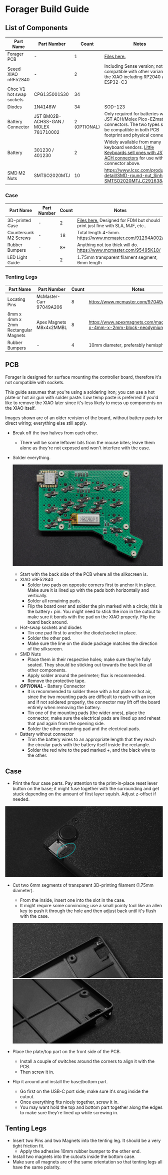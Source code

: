 # Forager Build Guide

## List of Components

| Part Name | Part Number | Count | Notes |
| --------- | ----------- | ----- | ----- |
| Forager PCB | - | 1 | [Files here.](../forager-pcb/) |
| Seeed XIAO nRF52840 | - | 2 | Including Sense version; not compatible with other variants of the XIAO including RP2040 and ESP32-C3 |
| Choc V1 hot swap sockets | CPG135001S30 | 34 | |
| Diodes | 1N4148W | 34 | SOD-123 | - |
| Battery Connector | JST BM02B-ACHSS-GAN / MOLEX 781710002 | 2 (OPTIONAL) | Only required for batteries with JST ACH/Molex Pico-EZmate connectors. The two types should be compatible in both PCB footprint and physical connector.
| Battery | 301230 / 401230 | 2 | Widely available from many keyboard vendors. [Little Keyboards sell ones with JST ACH connectors](https://www.littlekeyboards.com/collections/new-products/products/battery-w-jst-connector) for use with the connector above.
| SMD M2 Nuts | SMTSO2020MTJ | 10 | https://www.lcsc.com/product-detail/SMD-round-nut_Sinhoo-SMTSO2020MTJ_C2916384.html |

### Case

| Part Name | Part Number | Count | Notes |
| --------- | ----------- | ----- | ----- |
| 3D-printed Case | - | 2 | [Files here.](../case/) Designed for FDM but should print just fine with SLA, MJF, etc..
| Countersunk M2 Screws | - | 18 | Total length 4-5mm. https://www.mcmaster.com/91294A002/
| Rubber Bumpers | - | 8+ | Anything not too thick will do. https://www.mcmaster.com/95495K18/
| LED Light Guide | - | 2 | 1.75mm  transparent filament segment, 6mm length |

### Tenting Legs

| Part Name | Part Number | Count | Notes |
| --------- | ----------- | ----- | ----- |
| Locating Pins | McMaster-Carr 97049A206 | 8 | https://www.mcmaster.com/97049A206/ |
| 8mm x 4mm x 2mm Rectangular Magnets | Apex Magnets M8x4x2MMBL | 8 | https://www.apexmagnets.com/magnets/8mm-x-4mm-x-2mm-block-neodymium-magnet |
| Rubber Bumpers | - | 4 | 10mm diameter, preferably hemispherical.

## PCB

Forager is designed for surface mounting the controller board, therefore it's not compatible with sockets.

This guide assumes that you're using a soldering iron; you can use a hot plate or hot air gun with solder paste. Low temp paste is preferred if you'd like to remove the XIAO later since it's less likely to mess up components on the XIAO itself.

Images shown are of an older revision of the board, without battery pads for direct wiring; everything else still apply.

- Break off the two halves from each other.
   - There will be some leftover bits from the mouse bites; leave them alone as they're not exposed and won't interfere with the case.

- Solder everything.

   ![fully soldered PCB](/docs/images/build_pcb_rear.jpg)

   - Start with the back side of the PCB where all the silkscreen is.
   - XIAO nRF52840
      - Solder two pads on opposite corners first to anchor it in place. Make sure it is lined up with the pads both horizontally and vertically.
      - Solder all remaining pads.
      - Flip the board over and solder the pin marked with a circle; this is the battery+ pin. You might need to stick the iron in the cutout to make sure it bonds with the pad on the XIAO properly. Flip the board back around.
   - Hot-swap sockets and diodes
      - Tin one pad first to anchor the diode/socket in place.
      - Solder the other pad.
      - Make sure the line on the diode package matches the direction of the silkscreen.
   - SMD Nuts
      - Place them in their respective holes; make sure they're fully seated. They should be sticking out towards the back like all other components.
      - Apply solder around the perimeter; flux is recommended.
      - Remove the protective tape.
   - ***OPTIONAL*** - Battery Connector
      - It is recommended to solder these with a hot plate or hot air, since the two mounting pads are difficult to reach with an iron and if not soldered properly, the connector may lift off the board entirely when removing the battery.
      - Tin one of the mounting pads (the wider ones), place the connector, make sure the electrical pads are lined up and reheat that pad again from the opening side.
      - Solder the other mounting pad and the electrical pads.
   - Battery without connector
      - Trim the battery wires to an appropriate length that they reach the circular pads with the battery itself inside the rectangle.
      - Solder the red wire to the pad marked +, and the black wire to the other.

## Case

- Print the four case parts. Pay attention to the print-in-place reset lever button on the base; it might fuse together with the surrounding and get stuck depending on the amount of first layer squish. Adjust z-offset if needed.

![case with reset lever button highlighted](/docs/images/build_case_reset.jpg)

- Cut two 6mm segments of transparent 3D-printing filament (1.75mm diameter).
   - From the inside, insert one into the slot in the case.
   - It might require some convincing; use a small pointy tool like an allen key to push it through the hole and then adjust back until it's flush with the case.

   ![case light guide 1](/docs/images/build_case_lg_1.jpg)
   ![case light guide 2](/docs/images/build_case_lg_2.jpg)
- Place the plate/top part on the front side of the PCB.
   - Install a couple of switches around the corners to align it with the PCB.
   - Then screw it in.
- Flip it around and install the base/bottom part.
   - Go first on the USB-C port side; make sure it's snug inside the cutout.
   - Once everything fits nicely together, screw it in.
   - You may want hold the top and bottom part together along the edges to make sure they're lined up while screwing in.

## Tenting Legs

- Insert two Pins and two Magnets into the tenting leg. It should be a very tight friction fit.
   - Apply the adhesive 10mm rubber bumper to the other end.
- Install two magnets into the cutouts inside the bottom case.
- Make sure all magnets are of the same orientation so that tenting legs all have the same polarity.
